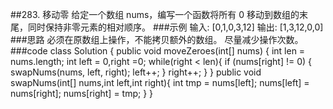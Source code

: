 ##283. 移动零
给定一个数组 nums，编写一个函数将所有 0 移动到数组的末尾，同时保持非零元素的相对顺序。
###示例
    输入: [0,1,0,3,12]
    输出: [1,3,12,0,0]
###思路
    必须在原数组上操作，不能拷贝额外的数组。
    尽量减少操作次数。
###code
    class Solution {
        public void moveZeroes(int[] nums) {
            int len = nums.length;
            int left = 0,right =0;
            while(right < len){
                if (nums[right] != 0) {
                    swapNums(nums, left, right);
                    left++;
                }
                right++;
            }
        }
        public void swapNums(int[] nums,int left,int right){
            int tmp = nums[left];
            nums[left] = nums[right];
            nums[right] = tmp;
        }
    }